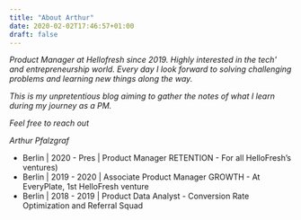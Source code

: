```yaml
---
title: "About Arthur"
date: 2020-02-02T17:46:57+01:00
draft: false
---
```


*Product Manager at Hellofresh since 2019. Highly interested in the tech' and entrepreneurship world. Every day I look forward to solving challenging problems and learning new things along the way.* 

*This is my unpretentious blog aiming to gather the notes of what I learn during my journey as a PM.* 

*Feel free to reach out*

*Arthur Pfalzgraf*

*  Berlin | 2020 - Pres | Product Manager RETENTION - For all HelloFresh’s ventures) 
*  Berlin | 2019 - 2020 | Associate Product Manager GROWTH - At EveryPlate, 1st HelloFresh venture 
* Berlin | 2018 - 2019 | Product Data Analyst - Conversion Rate Optimization and Referral Squad 